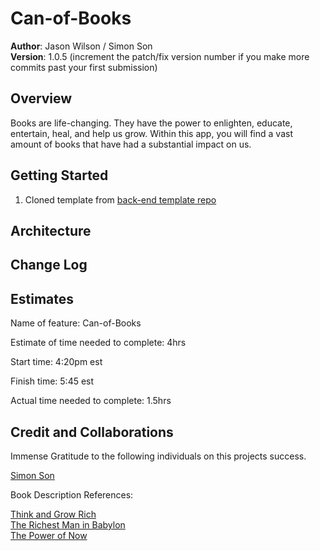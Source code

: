 # Can-of-Books

**Author**: Jason Wilson / Simon Son  
**Version**: 1.0.5 (increment the patch/fix version number if you make more commits past your first submission)

## Overview
<!-- Provide a high level overview of what this application is and why you are building it, beyond the fact that it's an assignment for this class. (i.e. What's your problem domain?) -->  
Books are life-changing. They have the power to enlighten, educate, entertain, heal, and help us grow. 
Within this app, you will find a vast amount of books that have had a substantial impact on us.  


## Getting Started
<!-- What are the steps that a user must take in order to build this app on their own machine and get it running? -->
1. Cloned template from [back-end template repo](https://github.com/codefellows/can-of-books-backend-template)

## Architecture
<!-- Provide a detailed description of the application design. What technologies (languages, libraries, etc) you're using, and any other relevant design information. -->

## Change Log
<!-- Use this area to document the iterative changes made to your application as each feature is successfully implemented. Use time stamps. Here's an example:

01-01-2001 4:59pm - Application now has a fully-functional express server, with a GET route for the location resource. -->

## Estimates
Name of feature: Can-of-Books  
  
Estimate of time needed to complete: 4hrs  

Start time: 4:20pm est  

Finish time: 5:45 est  

Actual time needed to complete: 1.5hrs  

## Credit and Collaborations  

Immense Gratitude to the following individuals on this projects success.  
  
[Simon Son](https://github.com/sson68x)  


Book Description References:  

[Think and Grow Rich](https://fourminutebooks.com/think-and-grow-rich-summary/#:~:text=1%2DSentence%2DSummary%3A%20Think,the%20course%20of%2020%20years.&text=If%20The%20Intelligent%20Investor%20is,for%20successful%20people%20in%20general.)  
[The Richest Man in Babylon](https://www.iwillteachyoutoberich.com/blog/back-to-basics-lessons-from-the-richest-man-in-babylon/)  
[The Power of Now](https://readingraphics.com/book-summary-the-power-of-now/#:~:text=%E2%80%9CThe%20Power%20of%20Now%E2%80%9D%20is,ease%20and%20joy%20in%20life.)


